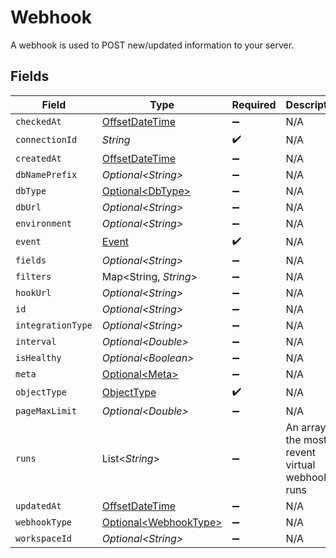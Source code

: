 # Webhook

A webhook is used to POST new/updated information to your server.


## Fields

| Field                                                                                     | Type                                                                                      | Required                                                                                  | Description                                                                               |
| ----------------------------------------------------------------------------------------- | ----------------------------------------------------------------------------------------- | ----------------------------------------------------------------------------------------- | ----------------------------------------------------------------------------------------- |
| `checkedAt`                                                                               | [OffsetDateTime](https://docs.oracle.com/javase/8/docs/api/java/time/OffsetDateTime.html) | :heavy_minus_sign:                                                                        | N/A                                                                                       |
| `connectionId`                                                                            | *String*                                                                                  | :heavy_check_mark:                                                                        | N/A                                                                                       |
| `createdAt`                                                                               | [OffsetDateTime](https://docs.oracle.com/javase/8/docs/api/java/time/OffsetDateTime.html) | :heavy_minus_sign:                                                                        | N/A                                                                                       |
| `dbNamePrefix`                                                                            | *Optional\<String>*                                                                       | :heavy_minus_sign:                                                                        | N/A                                                                                       |
| `dbType`                                                                                  | [Optional\<DbType>](../../models/shared/DbType.md)                                        | :heavy_minus_sign:                                                                        | N/A                                                                                       |
| `dbUrl`                                                                                   | *Optional\<String>*                                                                       | :heavy_minus_sign:                                                                        | N/A                                                                                       |
| `environment`                                                                             | *Optional\<String>*                                                                       | :heavy_minus_sign:                                                                        | N/A                                                                                       |
| `event`                                                                                   | [Event](../../models/shared/Event.md)                                                     | :heavy_check_mark:                                                                        | N/A                                                                                       |
| `fields`                                                                                  | *Optional\<String>*                                                                       | :heavy_minus_sign:                                                                        | N/A                                                                                       |
| `filters`                                                                                 | Map\<String, *String*>                                                                    | :heavy_minus_sign:                                                                        | N/A                                                                                       |
| `hookUrl`                                                                                 | *Optional\<String>*                                                                       | :heavy_minus_sign:                                                                        | N/A                                                                                       |
| `id`                                                                                      | *Optional\<String>*                                                                       | :heavy_minus_sign:                                                                        | N/A                                                                                       |
| `integrationType`                                                                         | *Optional\<String>*                                                                       | :heavy_minus_sign:                                                                        | N/A                                                                                       |
| `interval`                                                                                | *Optional\<Double>*                                                                       | :heavy_minus_sign:                                                                        | N/A                                                                                       |
| `isHealthy`                                                                               | *Optional\<Boolean>*                                                                      | :heavy_minus_sign:                                                                        | N/A                                                                                       |
| `meta`                                                                                    | [Optional\<Meta>](../../models/shared/Meta.md)                                            | :heavy_minus_sign:                                                                        | N/A                                                                                       |
| `objectType`                                                                              | [ObjectType](../../models/shared/ObjectType.md)                                           | :heavy_check_mark:                                                                        | N/A                                                                                       |
| `pageMaxLimit`                                                                            | *Optional\<Double>*                                                                       | :heavy_minus_sign:                                                                        | N/A                                                                                       |
| `runs`                                                                                    | List\<*String*>                                                                           | :heavy_minus_sign:                                                                        | An array of the most revent virtual webhook runs                                          |
| `updatedAt`                                                                               | [OffsetDateTime](https://docs.oracle.com/javase/8/docs/api/java/time/OffsetDateTime.html) | :heavy_minus_sign:                                                                        | N/A                                                                                       |
| `webhookType`                                                                             | [Optional\<WebhookType>](../../models/shared/WebhookType.md)                              | :heavy_minus_sign:                                                                        | N/A                                                                                       |
| `workspaceId`                                                                             | *Optional\<String>*                                                                       | :heavy_minus_sign:                                                                        | N/A                                                                                       |